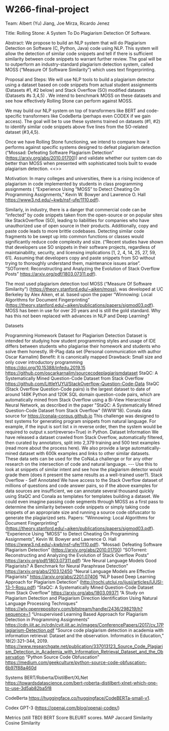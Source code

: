 # W266-final-project

Team: Albert (Yu) Jiang, Joe Mirza, Ricardo Jenez

Title: Rolling Stone: A System To Do Plagiarism Detection Of Software.

Abstract:
We propose to build an NLP system that will do Plagiarism Detection on Software (C, Python, Java) code using NLP. This system will allow the detection of similar code snippets and tell if there is sufficient similarity between code snippets to warrant further review. The goal will be to outperform an industry-standard plagiarism detection system, called MOSS (“Measure Of Software Similarity”) which uses text fingerprinting.

Proposal and Steps:
We will use NLP tools to build a plagiarism detector using a dataset based on code snippets from actual student assignments (Datasets #1, #2 below) and Stack Overflow (SO) modified datasets (Datasets #s 3,4,5) . We intend to benchmark MOSS on these datasets and see how effectively Rolling Stone can perform against MOSS.

We may build our  NLP system on top of transformers like BERT and code-specific transformers like CodeBerta (perhaps even CODEX if we gain access). The goal will be to use these systems trained on datasets (#1, #2)  to identify similar code snippets above five lines from the SO-related dataset (#3,4,5).

Once we have Rolling Stone functioning, we intend to compare how it performs against specific systems designed to defeat plagiarism detection (“Mossad: Defeating Software Plagiarism Detection” (https://arxiv.org/abs/2010.01700)) and validate whether our system can do better than MOSS when presented with sophisticated tools built to evade plagiarism detection.
<<<Done Main Proposal>>>

Motivation:
In many colleges and universities, there is a rising incidence of plagiarism in code implemented by students in class programming assignments ( “Experience Using ”MOSS” to Detect Cheating On Programming Assignments,” Kevin W. Bowyer and Lawrence O. Hall https://www3.nd.edu/~kwb/nsf-ufe/1110.pdf). 

Similarly, in industry, there is a danger that commercial code can be “infected” by code snippets taken from the open-source or on popular sites like StackOverflow (SO), leading to liabilities for companies who have unauthorized use of open source in their products. Additionally, copy and paste code leads to more brittle codebases. Detecting similar code fragments to be swept up into common functions or classes would significantly reduce code complexity and size. (“Recent studies have shown that developers use SO snippets in their software projects, regardless of maintainability, security, and licensing implications [1, 2, 4, 14, 25, 27, 59, 61]. Assuming that developers copy and paste snippets from SO without trying to thoroughly understand them, maintenance issues arise”. “SOTorrent: Reconstructing and Analyzing the Evolution of Stack Overflow Posts” https://arxiv.org/pdf/1803.07311.pdf). 

The most used plagiarism detection tool MOSS (“Measure Of Software Similarity”) (https://theory.stanford.edu/~aiken/moss), was developed at UC Berkeley by Alex Aiken, et al. based upon the paper “Winnowing: Local Algorithms for Document Fingerprinting” (https://theory.stanford.edu/~aiken/publications/papers/sigmod03.pdf). MOSS has been in use for over 20 years and is still the gold standard. Why has this not been replaced with advances in NLP and Deep Learning?

Datasets 

Programming Homework Dataset for Plagiarism Detection
Dataset is intended for studying how student programming styles and usage of IDE differs between students who plagiarise their homework and students who solve them honestly.
IR-Plag data set (Personal communication with author Oscar Karnalim)
Benefit: it is canonically mapped
Drawback: Small size and only cover introductory programming
https://doi.org/10.15388/infedu.2019.15
https://github.com/oscarkarnalim/sourcecodeplagiarismdataset
StaQC: A Systematically Mined Question-Code Dataset from Stack Overflow
https://github.com/LittleYUYU/StackOverflow-Question-Code-Data
StaQC (Stack Overflow Question-Code pairs) is the largest dataset to date of around 148K Python and 120K SQL domain question-code pairs, which are automatically mined from Stack Overflow using a Bi-View Hierarchical Neural Network, as described in the paper "StaQC: A Systematically Mined Question-Code Dataset from Stack Overflow" (WWW'18). 
Conala data source for https://conala-corpus.github.io
This challenge was designed to test systems for generating program snippets from natural language. For example, if the input is sort list x in reverse order, then the system would be required to output x.sort(reverse=True) in Python.
Dataset Information
We have released a dataset crawled from Stack Overflow, automatically filtered, then curated by annotators, split into 2,379 training and 500 test examples (read more about the process here). We also provide a large automatically-mined dataset with 600k examples and links to other similar datasets. These data sets can be used for the CoNaLa challenge or for any other research on the intersection of code and natural language.
--- Use this to look at snippets of similar intent and see how the plagiarism detector would grade them (does it present the same results as a well-trained user?). 
Stack Overflow - Self Annotated
We have access to the Stack Overflow dataset of millions of questions and code answer pairs, so if the above examples for data sources are insufficient, we can annotate several thousand quickly using StaQC and Conala as templates for templates building a dataset. We could even imagine passing code segments through MOSS as a first pass to determine the similarity between code snippets or simply taking code snippets of an appropriate size and running a source code obfuscator to generate the plagiarized sets.
Papers:
“Winnowing: Local Algorithms for Document Fingerprinting” (https://theory.stanford.edu/~aiken/publications/papers/sigmod03.pdf).
“Experience Using ”MOSS” to Detect Cheating On Programming Assignments”, Kevin W. Bowyer and Lawrence O. Hall https://www3.nd.edu/~kwb/nsf-ufe/1110.pdf).
“Mossad: Defeating Software Plagiarism Detection” (https://arxiv.org/abs/2010.01700)
“SOTorrent: Reconstructing and Analyzing the Evolution of Stack Overflow Posts” https://arxiv.org/pdf/1803.07311.pdf)
“Are Neural Language Models Good Plagiarists? A Benchmark for Neural Paraphrase Detection” https://arxiv.org/abs/2103.12450
“Neural Language Models are Effective Plagiarists” https://arxiv.org/abs/2201.07406
“NLP based Deep Learning Approach for Plagiarism Detection” (http://rochi.utcluj.ro/ijusi/articles/IJUSI-13-1-Rosu.pdf)
“StaQC: A Systematically Mined Question-Code Dataset from Stack Overflow” https://arxiv.org/abs/1803.09371
“A Study on Plagiarism Detection and Plagiarism Direction Identification Using Natural Language Processing Techniques”
https://wlv.openrepository.com/bitstream/handle/2436/298219/h?sequence=1
“Unsupervised Learning Based Approach for Plagiarism Detection in Programming Assignments” https://cdn.iiit.ac.in/cdn/cvit.iiit.ac.in/images/ConferencePapers/2017/cv_17Plagiarism-Detection.pdf
“Source code plagiarism detection in academia with information retrieval: Dataset and the observation. Informatics in Education,” 18(2):321–344, 2019. https://www.researchgate.net/publication/337013123_Source_Code_Plagiarism_Detection_in_Academia_with_Information_Retrieval_Dataset_and_the_Observation
“Python Source Code Obfuscation”
https://medium.com/geekculture/python-source-code-obfuscation-6b97f88a460d

Systems
BERT/Roberta/DistilBert/XLNet https://towardsdatascience.com/bert-roberta-distilbert-xlnet-which-one-to-use-3d5ab82ba5f8

CodeBerta https://huggingface.co/huggingface/CodeBERTa-small-v1.

Codex GPT-3 (https://openai.com/blog/openai-codex/)


Metrics (still TBD)
BERT Score 
BLEURT scores.
MAP
Jaccard Similarity
Cosine SImilarity



